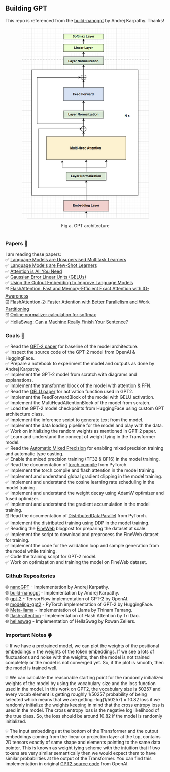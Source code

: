 ## **Building GPT**
This repo is referenced from the [build-nanogpt](https://github.com/karpathy/build-nanogpt) by Andrej Karpathy. Thanks!

<div style="display: flex; flex-direction: column; align-items: center;">
<img src="assets/gpt.png" alt="" width="400" height="600">
<p style="text-align: center;">Fig a. GPT architecture</p>
</div>

### **Papers 📄**  
I am reading these papers:  
✅ [Language Models are Unsupervised Multitask Learners](https://cdn.openai.com/better-language-models/language_models_are_unsupervised_multitask_learners.pdf)  
✅ [Language Models are Few-Shot Learners](https://arxiv.org/pdf/2005.14165)  
✅ [Attention is All You Need](https://arxiv.org/abs/1706.03762)  
✅ [Gaussian Error Linear Units (GELUs)](https://arxiv.org/abs/1606.08415)  
✅ [Using the Output Embedding to Improve Language Models](https://arxiv.org/abs/1608.05859)  
☑️ [FlashAttention: Fast and Memory-Efficient Exact Attention with IO-Awareness](https://arxiv.org/abs/2205.14135)  
☑️ [FlashAttention-2: Faster Attention with Better Parallelism and Work Partitioning](https://arxiv.org/abs/2307.08691)  
☑️ [Online normalizer calculation for softmax](https://arxiv.org/abs/1805.02867)  
✅ [HellaSwag: Can a Machine Really Finish Your Sentence?](https://arxiv.org/abs/1905.07830)  


### **Goals 🎯**
✅ Read the [GPT-2 paper](https://cdn.openai.com/better-language-models/language_models_are_unsupervised_multitask_learners.pdf) for baseline of the model architecture.  
✅ Inspect the source code of the GPT-2 model from OpenAI & HuggingFace.  
✅ Prepare a notebook to experiment the model and outputs as done by Andrej Karpathy.  
✅ Implement the GPT-2 model from scratch with diagrams and explanations.  
✅ Implement the transformer block of the model with attention & FFN.  
✅ Read the [GELU paper](https://arxiv.org/abs/1606.08415) for activation function used in GPT2.  
✅ Implement the FeedForwardBlock of the model with GELU activation.  
✅ Implement the MultiHeadAttentionBlock of the model from scratch.  
✅ Load the GPT-2 model checkpoints from HuggingFace using custom GPT architecture class.  
✅ Implement the inference script to generate text from the model.  
✅ Implement the data loading pipeline for the model and play with the data.  
✅ Work on initializing the random weights as mentioned in GPT-2 paper.  
✅ Learn and understand the concept of weight tying in the Transformer model.  
✅ Read the [Automatic Mixed Precision](https://pytorch.org/tutorials/recipes/recipes/amp_recipe.html) for enabling mixed precision training and automatic type casting.    
✅ Enable the mixed precision training (TF32 & BF16) in the model training.  
✅ Read the documentation of [torch.compile](https://pytorch.org/tutorials/intermediate/torch_compile_tutorial.html) from PyTorch.  
✅ Implement the torch.compile and flash attention in the model training.  
✅ Implement and understand global gradient clipping in the model training.  
✅ Implement and understand the cosine learning rate scheduling in the model training.  
✅ Implement and understand the weight decay using AdamW optimizer and fused optimizer.  
✅ Implement and understand the gradient accumulation in the model training.  
☑️ Read the documentation of [DistributedDataParallel](https://pytorch.org/docs/master/generated/torch.nn.parallel.DistributedDataParallel.html#torch.nn.parallel.DistributedDataParallel) from PyTorch.  
✅ Implement the distributed training using DDP in the model training.  
✅ Reading the [FineWeb](https://huggingface.co/spaces/HuggingFaceFW/blogpost-fineweb-v1) blogpost for preparing the dataset at scale.   
✅ Implement the script to download and preprocess the FineWeb dataset for training.  
✅ Implement the code for the validation loop and sample generation from the model while training.  
✅ Code the training script for GPT-2 model.  
✅ Work on optimization and training the model on FineWeb dataset.    


### **Github Repositories**
🌐 [nanoGPT](https://github.com/karpathy/nanoGPT) - Implementation by Andrej Karpathy.  
🌐 [build-nanogpt](https://github.com/karpathy/build-nanogpt) - Implementation by Andrej Karpathy.    
🌐 [gpt-2](https://github.com/openai/gpt-2) - TensorFlow implementation of GPT-2 by OpenAI.  
🌐 [modeling-gpt2](https://github.com/huggingface/transformers/blob/main/src/transformers/models/gpt2/modeling_gpt2.py) - PyTorch implementation of GPT-2 by HuggingFace.  
🌐 [Meta-llama](https://github.com/ThinamXx/Meta-llama/tree/main) - Implementation of Llama by Thinam Tamang.  
🌐 [flash-attention](https://github.com/Dao-AILab/flash-attention) - Implementation of Flash Attention by Tri Dao.  
🌐 [hellaswag](https://github.com/rowanz/hellaswag) - Implementation of HellaSwag by Rowan Zellers.  


### **Important Notes 🍀**
💡 If we have a pretrained model, we can plot the weights of the positional embeddings + the weights of the token embeddings. If we see a lots of fluctuations and noise with the weights, then the model is not trained completely or the model is not converged yet. So, if the plot is smooth, then the model is trained well.  

💡 We can calculate the reasonable starting point for the randomly initialized weights of the model by using the vocabulary size and the loss function used in the model. In this work on GPT2, the vocabulary size is 50257 and every vocab element is getting roughly 1/50257 probability of being selected which means that we are getting -log(1/50257) = 10.82 loss if we randomly initialize the weights keeping in mind that the cross entropy loss is used in the model. The cross entropy loss is the negative log likelihood of the true class. So, the loss should be around 10.82 if the model is randomly initialized.  

💡 The input embeddings at the bottom of the Transformer and the output embeddings coming from the linear or projection layer at the top, contains 2D tensors exactly of same shape and elements pointing to the same data pointer. This is known as weight tying scheme with the intuition that if two tokens are very similar semantically then we would expect them to have similar probabilities at the output of the Transformer. You can find this implementation in original [GPT2 source code](https://github.com/openai/gpt-2/blob/master/src/model.py#L171C8-L171C58) from OpenAI. 
